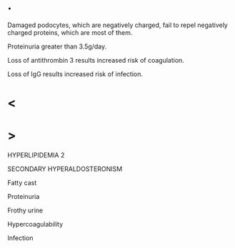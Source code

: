 # .

Damaged podocytes, which are negatively charged, fail to repel negatively charged proteins, which are most of them.

Proteinuria greater than 3.5g/day.

Loss of antithrombin 3 results increased risk of coagulation.

Loss of IgG results increased risk of infection.

# <

# >

HYPERLIPIDEMIA 2

SECONDARY HYPERALDOSTERONISM

Fatty cast

Proteinuria

Frothy urine

Hypercoagulability

Infection
